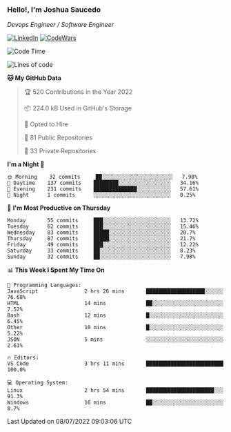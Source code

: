 ### Hello!, I'm Joshua Saucedo
*Devops Engineer / Software Engineer*  

[![LinkedIn](https://img.shields.io/badge/LinkedIn-0073b1?logo=linkedin&style=flat-square&logoColor=white)](https://www.linkedin.com/in/joshua-nathanael-saucedo-uriarte-bb0336169/)
[![CodeWars](https://www.codewars.com/users/joshuansu0897/badges/micro)](https://www.codewars.com/users/joshuansu0897)

<!--START_SECTION:waka-->
![Code Time](http://img.shields.io/badge/Code%20Time-0%20secs-blue)

![Lines of code](https://img.shields.io/badge/From%20Hello%20World%20I%27ve%20Written-2%20Million%20lines%20of%20code-blue)

**🐱 My GitHub Data** 

> 🏆 520 Contributions in the Year 2022
 > 
> 📦 224.0 kB Used in GitHub's Storage 
 > 
> 💼 Opted to Hire
 > 
> 📜 81 Public Repositories 
 > 
> 🔑 33 Private Repositories  
 > 
**I'm a Night 🦉** 

```text
🌞 Morning    32 commits     ██░░░░░░░░░░░░░░░░░░░░░░░   7.98% 
🌆 Daytime    137 commits    ████████░░░░░░░░░░░░░░░░░   34.16% 
🌃 Evening    231 commits    ██████████████░░░░░░░░░░░   57.61% 
🌙 Night      1 commits      ░░░░░░░░░░░░░░░░░░░░░░░░░   0.25%

```
📅 **I'm Most Productive on Thursday** 

```text
Monday       55 commits     ███░░░░░░░░░░░░░░░░░░░░░░   13.72% 
Tuesday      62 commits     ███░░░░░░░░░░░░░░░░░░░░░░   15.46% 
Wednesday    83 commits     █████░░░░░░░░░░░░░░░░░░░░   20.7% 
Thursday     87 commits     █████░░░░░░░░░░░░░░░░░░░░   21.7% 
Friday       49 commits     ███░░░░░░░░░░░░░░░░░░░░░░   12.22% 
Saturday     33 commits     ██░░░░░░░░░░░░░░░░░░░░░░░   8.23% 
Sunday       32 commits     ██░░░░░░░░░░░░░░░░░░░░░░░   7.98%

```


📊 **This Week I Spent My Time On** 

```text
💬 Programming Languages: 
JavaScript               2 hrs 26 mins       ███████████████████░░░░░░   76.68% 
HTML                     14 mins             ██░░░░░░░░░░░░░░░░░░░░░░░   7.52% 
Bash                     12 mins             █░░░░░░░░░░░░░░░░░░░░░░░░   6.45% 
Other                    10 mins             █░░░░░░░░░░░░░░░░░░░░░░░░   5.22% 
JSON                     5 mins              ░░░░░░░░░░░░░░░░░░░░░░░░░   2.61%

🔥 Editors: 
VS Code                  3 hrs 11 mins       █████████████████████████   100.0%

💻 Operating System: 
Linux                    2 hrs 54 mins       ██████████████████████░░░   91.3% 
Windows                  16 mins             ██░░░░░░░░░░░░░░░░░░░░░░░   8.7%

```


 Last Updated on 08/07/2022 09:03:06 UTC
<!--END_SECTION:waka-->
